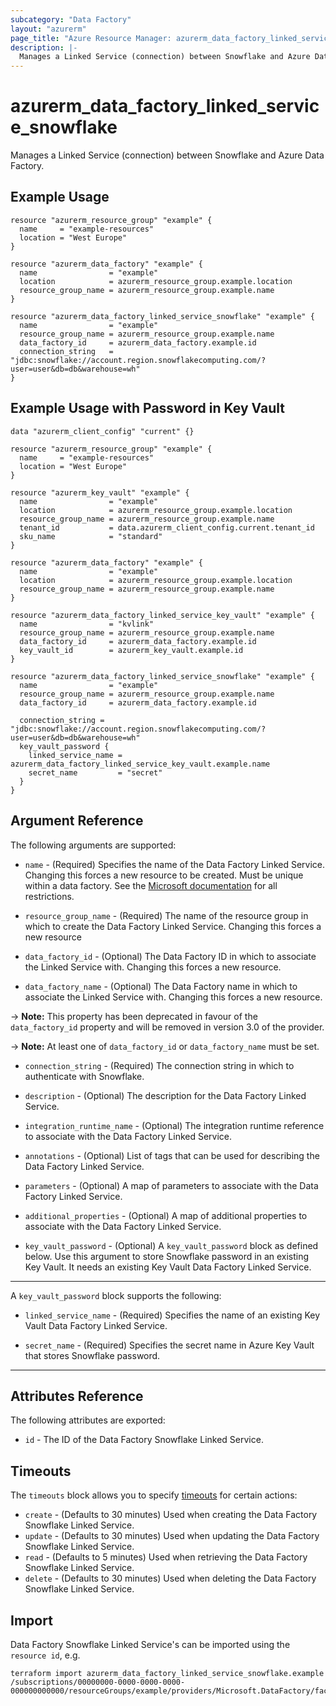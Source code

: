```yaml
---
subcategory: "Data Factory"
layout: "azurerm"
page_title: "Azure Resource Manager: azurerm_data_factory_linked_service_snowflake"
description: |-
  Manages a Linked Service (connection) between Snowflake and Azure Data Factory.
---
```


# azurerm_data_factory_linked_service_snowflake

Manages a Linked Service (connection) between Snowflake and Azure Data Factory.


## Example Usage

```hcl
resource "azurerm_resource_group" "example" {
  name     = "example-resources"
  location = "West Europe"
}

resource "azurerm_data_factory" "example" {
  name                = "example"
  location            = azurerm_resource_group.example.location
  resource_group_name = azurerm_resource_group.example.name
}

resource "azurerm_data_factory_linked_service_snowflake" "example" {
  name                = "example"
  resource_group_name = azurerm_resource_group.example.name
  data_factory_id     = azurerm_data_factory.example.id
  connection_string   = "jdbc:snowflake://account.region.snowflakecomputing.com/?user=user&db=db&warehouse=wh"
}
```

## Example Usage with Password in Key Vault

```hcl
data "azurerm_client_config" "current" {}

resource "azurerm_resource_group" "example" {
  name     = "example-resources"
  location = "West Europe"
}

resource "azurerm_key_vault" "example" {
  name                = "example"
  location            = azurerm_resource_group.example.location
  resource_group_name = azurerm_resource_group.example.name
  tenant_id           = data.azurerm_client_config.current.tenant_id
  sku_name            = "standard"
}

resource "azurerm_data_factory" "example" {
  name                = "example"
  location            = azurerm_resource_group.example.location
  resource_group_name = azurerm_resource_group.example.name
}

resource "azurerm_data_factory_linked_service_key_vault" "example" {
  name                = "kvlink"
  resource_group_name = azurerm_resource_group.example.name
  data_factory_id     = azurerm_data_factory.example.id
  key_vault_id        = azurerm_key_vault.example.id
}

resource "azurerm_data_factory_linked_service_snowflake" "example" {
  name                = "example"
  resource_group_name = azurerm_resource_group.example.name
  data_factory_id     = azurerm_data_factory.example.id

  connection_string = "jdbc:snowflake://account.region.snowflakecomputing.com/?user=user&db=db&warehouse=wh"
  key_vault_password {
    linked_service_name = azurerm_data_factory_linked_service_key_vault.example.name
    secret_name         = "secret"
  }
}
```

## Argument Reference

The following arguments are supported:

* `name` - (Required) Specifies the name of the Data Factory Linked Service. Changing this forces a new resource to be created. Must be unique within a data
  factory. See the [Microsoft documentation](https://docs.microsoft.com/en-us/azure/data-factory/naming-rules) for all restrictions.

* `resource_group_name` - (Required) The name of the resource group in which to create the Data Factory Linked Service. Changing this forces a new resource

* `data_factory_id` - (Optional) The Data Factory ID in which to associate the Linked Service with. Changing this forces a new resource.

* `data_factory_name` - (Optional) The Data Factory name in which to associate the Linked Service with. Changing this forces a new resource.

-> **Note:** This property has been deprecated in favour of the `data_factory_id` property and will be removed in version 3.0 of the provider.

-> **Note:** At least one of `data_factory_id` or `data_factory_name` must be set.

* `connection_string` - (Required) The connection string in which to authenticate with Snowflake.

* `description` - (Optional) The description for the Data Factory Linked Service.

* `integration_runtime_name` - (Optional) The integration runtime reference to associate with the Data Factory Linked Service.

* `annotations` - (Optional) List of tags that can be used for describing the Data Factory Linked Service.

* `parameters` - (Optional) A map of parameters to associate with the Data Factory Linked Service.

* `additional_properties` - (Optional) A map of additional properties to associate with the Data Factory Linked Service.

* `key_vault_password` - (Optional) A `key_vault_password` block as defined below. Use this argument to store Snowflake password in an existing Key Vault. It needs an existing Key Vault Data Factory Linked Service.

---

A `key_vault_password` block supports the following:

* `linked_service_name` - (Required) Specifies the name of an existing Key Vault Data Factory Linked Service.

* `secret_name` - (Required) Specifies the secret name in Azure Key Vault that stores Snowflake password.

---

## Attributes Reference

The following attributes are exported:

* `id` - The ID of the Data Factory Snowflake Linked Service.

## Timeouts

The `timeouts` block allows you to specify [timeouts](https://www.terraform.io/docs/configuration/resources.html#timeouts) for certain actions:

* `create` - (Defaults to 30 minutes) Used when creating the Data Factory Snowflake Linked Service.
* `update` - (Defaults to 30 minutes) Used when updating the Data Factory Snowflake Linked Service.
* `read` - (Defaults to 5 minutes) Used when retrieving the Data Factory Snowflake Linked Service.
* `delete` - (Defaults to 30 minutes) Used when deleting the Data Factory Snowflake Linked Service.

## Import

Data Factory Snowflake Linked Service's can be imported using the `resource id`, e.g.

```shell
terraform import azurerm_data_factory_linked_service_snowflake.example /subscriptions/00000000-0000-0000-0000-000000000000/resourceGroups/example/providers/Microsoft.DataFactory/factories/example/linkedservices/example
```
